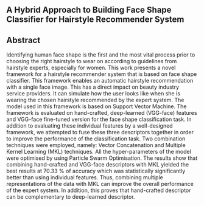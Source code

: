 ## A Hybrid Approach to Building Face Shape Classifier for Hairstyle Recommender System

## Abstract
Identifying human face shape is the first and the most vital process prior to choosing the right hairstyle to wear on according to guidelines from hairstyle experts, especially for women. This work presents a novel framework for a hairstyle recommender system that is based on face shape classifier. This framework enables an automatic hairstyle recommendation with a single face image. This has a direct impact on beauty industry service providers. It can simulate how the user looks like when she is wearing the chosen hairstyle recommended by the expert system. The model used in this framework is based on Support Vector Machine. The framework is evaluated on hand-crafted, deep-learned (VGG-face) features and VGG-face fine-tuned version for the face shape classification task. In addition to evaluating these individual features by a well-designed framework, we attempted to fuse these three descriptors together in order to improve the performance of the classification task. Two combination techniques were employed, namely: Vector Concatenation and Multiple Kernel Learning (MKL) techniques. All the hyper-parameters of the model were optimised by using Particle Swarm Optimisation. The results show that combining hand-crafted and VGG-face descriptors with MKL yielded the best results at 70.33 % of accuracy which was statistically significantly better than using individual features. Thus, combining multiple representations of the data with MKL can improve the overall performance of the expert system. In addition, this proves that hand-crafted descriptor can be complementary to deep-learned descriptor.